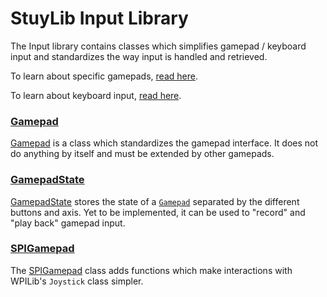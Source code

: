 # StuyLib Input Library

The Input library contains classes which simplifies gamepad / keyboard input and standardizes the way input is handled and retrieved. 

To learn about specific gamepads, [read here](https://github.com/StuyPulse/StuyLib/blob/main/src/com/stuypulse/stuylib/input/gamepads/readme.md). 

To learn about keyboard input, [read here](https://github.com/StuyPulse/StuyLib/blob/main/src/com/stuypulse/stuylib/input/keyboard/readme.md). 

### [Gamepad](https://github.com/StuyPulse/StuyLib/blob/main/src/com/stuypulse/stuylib/input/Gamepad.java)

[Gamepad](https://github.com/StuyPulse/StuyLib/blob/main/src/com/stuypulse/stuylib/input/Gamepad.java) is a class which standardizes the gamepad interface. It does not do anything by itself and must be extended by other gamepads. 

### [GamepadState](https://github.com/StuyPulse/StuyLib/blob/main/src/com/stuypulse/stuylib/input/GamepadState.java)

[GamepadState](https://github.com/StuyPulse/StuyLib/blob/main/src/com/stuypulse/stuylib/input/GamepadState.java) stores the state of a [`Gamepad`](https://github.com/StuyPulse/StuyLib/blob/main/src/com/stuypulse/stuylib/input/Gamepad.java) separated by the different buttons and axis. Yet to be implemented, it can be used to "record" and "play back" gamepad input. 

### [SPIGamepad](https://github.com/StuyPulse/StuyLib/blob/main/src/com/stuypulse/stuylib/input/WPIGamepad.java)

The [SPIGamepad](https://github.com/StuyPulse/StuyLib/blob/main/src/com/stuypulse/stuylib/input/WPIGamepad.java) class adds functions which make interactions with WPILib's `Joystick` class simpler. 
